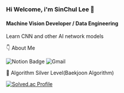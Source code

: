 ### Hi Welcome, i'm SinChul Lee 👋

#### Machine Vision Developer / Data Engineering
Learn CNN and other AI network models

👇 About Me

![Notion Badge](https://img.shields.io/badge/Notion-%23000000.svg?style=for-the-badge&logo=notion&logoColor=white&link=https://comfortable-carnation-df7.notion.site/5060b74125974298ad186c0bc51e3eb0?pvs=4)
![Gmail](https://img.shields.io/badge/Gmail-D14836?style=for-the-badge&logo=gmail&logoColor=white&link=mailto:dltlscjf11@gmail.com)


🏅 Algorithm Silver Level(Baekjoon Algorithm) 

[![Solved.ac Profile](http://mazassumnida.wtf/api/v2/generate_badge?boj=dltlscjf11)](https://solved.ac/dltlscjf11/)  
